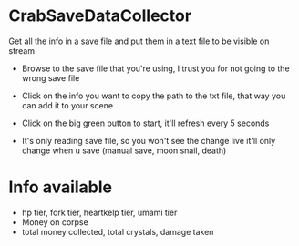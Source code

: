 # CrabSaveDataCollector
 Get all the info in a save file and put them in a text file to be visible on stream

- Browse to the save file that you're using, I trust you for not going to the wrong save file

- Click on the info you want to copy the path to the txt file, that way you can add it to your scene

- Click on the big green button to start, it'll refresh every 5 seconds

- It's only reading save file, so you won't see the change live it'll only change when u save (manual save, moon snail, death)

# Info available

- hp tier, fork tier, heartkelp tier, umami tier
- Money on corpse
- total money collected, total crystals, damage taken
